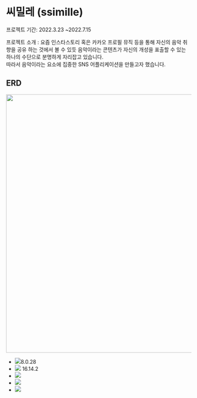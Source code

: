 # 씨밀레 (ssimille)
프로젝트 기간: 2022.3.23 ~2022.7.15

프로젝트 소개 : 요즘 인스타스토리 혹은 카카오 프로필 뮤직 등을 통해 자신의 음악 취향을 공유 하는 것에서 볼 수 있듯 음악이라는 콘텐츠가 자신의 개성을 표출할 수 있는 하나의 수단으로 분명하게 자리잡고 있습니다.  
따라서 음악이라는 요소에 집중한 SNS 어플리케이션을 만들고자 했습니다.

## ERD
<img src="https://user-images.githubusercontent.com/86703264/197113223-b1aed3ed-f795-4b27-8a34-1229fbd8b0d0.png" width="700">

- <img src="https://img.shields.io/badge/MySQL-4479A1?style=for-the-badge&logo=MySQL&logoColor=white">8.0.28
- <img src="https://img.shields.io/badge/Node.js-339933?style=for-the-badge&logo=Node.js&logoColor=white"> 16.14.2
- <img src="https://img.shields.io/badge/Amazon EC2-FF9900?style=for-the-badge&logo=Amazon EC2&logoColor=white">
- <img src="https://img.shields.io/badge/Amazon RDS-527FFF?style=for-the-badge&logo=Amazon RDS&logoColor=white">
- <img src="https://img.shields.io/badge/Amazon S3-569A31?style=for-the-badge&logo=Amazon S3&logoColor=white">
